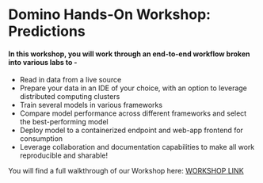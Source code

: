 # Domino Hands-On Workshop: Predictions

#### In this workshop, you will work through an end-to-end workflow broken into various labs to -

* Read in data from a live source
* Prepare your data in an IDE of your choice, with an option to leverage distributed computing clusters
* Train several models in various frameworks
* Compare model performance across different frameworks and select the best-performing model
* Deploy model to a containerized endpoint and web-app frontend for consumption
* Leverage collaboration and documentation capabilities to make all work reproducible and sharable!  
  
You will find a full walkthrough of our Workshop here: [WORKSHOP LINK](https://docs.google.com/document/u/4/d/11eA3ney10KzX7GF9G7f5n72f4p7k7CHSpLxoUfbAGE8/pub)